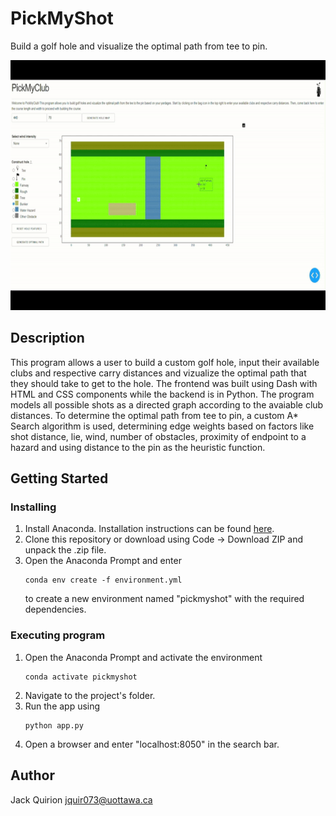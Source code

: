 # PickMyShot

Build a golf hole and visualize the optimal path from tee to pin.

<p align="center">
  <img src="preview.gif" width="800" height="400"/>
</p>

## Description

This program allows a user to build a custom golf hole, input their available clubs and respective carry distances and vizualize the optimal path that they should take to get to the hole. The frontend was built using Dash with HTML and CSS components while the backend is in Python. The program models all possible shots as a directed graph according to the avaiable club distances. To determine the optimal path from tee to pin, a custom A* Search algorithm is used, determining edge weights based on factors like shot distance, lie, wind, number of obstacles, proximity of endpoint to a hazard and using distance to the pin as the heuristic function.

## Getting Started

### Installing

1. Install Anaconda. Installation instructions can be found [here](https://conda.io/projects/conda/en/latest/user-guide/install/index.html).
2. Clone this repository or download using Code -> Download ZIP and unpack the .zip file.
3. Open the Anaconda Prompt and enter
   ```
   conda env create -f environment.yml
   ```
   to create a new environment named "pickmyshot" with the required dependencies.

### Executing program

1. Open the Anaconda Prompt and activate the environment
   ```
   conda activate pickmyshot
   ```
2. Navigate to the project's folder.
3. Run the app using
   ```
   python app.py
   ```
4. Open a browser and enter "localhost:8050" in the search bar.

## Author

Jack Quirion 
<jquir073@uottawa.ca>
